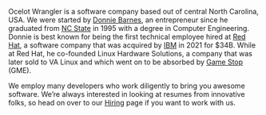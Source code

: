Ocelot Wrangler is a software company based out of central North Carolina, USA. We were started by [Donnie Barnes](https://donniebarnes.com), an 
entrepreneur since he graduated from [NC State](https://ncsu.edu) in 1995 with a degree in Computer Engineering. Donnie is best known for being the 
first technical employee hired at [Red Hat](https://redhat.com), a software company that was acquired by [IBM](https://ibm.com) in 2021 for $34B. 
While at Red Hat, he co-founded Linux Hardware Solutions, a company that was later sold to VA Linux and which went on to be absorbed by 
[Game Stop](https://gamestop.com) (GME).

We employ many developers who work diligently to bring you awesome software. We’re always interested in looking at resumes from innovative folks, so 
head on over to our [Hiring](https://www.ocelotwrangler.com/hiring/) page if you want to work with us.

